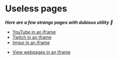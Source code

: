 # Useless pages

**_Here are a few strange pages with dubious utility 🤔_**

- [YouTube in an iframe](minimal_youtube/index.html)
- [Twitch in an iframe](minimal_twitch/index.html)
- [Imgur in an iframe](embed_imgur/index.html)

+ [View webpages in an iframe](embed/index.html)
